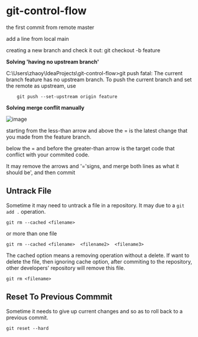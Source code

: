 # git-control-flow

the first commit from remote master 

add a line from local main 

creating a new branch and check it out: git checkout -b feature

**Solving 'having no upstream branch'**

C:\Users\zhaoy\IdeaProjects\git-control-flow>git push
fatal: The current branch feature has no upstream branch.
To push the current branch and set the remote as upstream, use
    
````
    git push --set-upstream origin feature
````


**Solving merge conflit manually**


![image](https://user-images.githubusercontent.com/17804600/122664186-17406200-d1a0-11eb-8c31-6d7a74d9f33a.png)

starting from the less-than arrow and above the = is the latest change that you made from the feature branch. 

below the = and before the greater-than arrow is the target code that conflict with your commited code.

It may remove the arrows and '='signs, and merge both lines as what it should be', and then commit

## Untrack File

Sometime it may need to untrack a file in a repository. It may due to a `git add .` operation. 

````
git rm --cached <filename>
````

or more than one file

````
git rm --cached <filename>  <filename2>  <filename3>
````

The cached option means a removing operation without a delete. If want to delete the file, then ignoring cache option, after commiting to the repository, other developers' repository will remove this file.

````
git rm <filename>
````

## Reset To Previous Commmit

Sometime it needs to give up current changes and so as to roll back to a previous commit.

````
git reset --hard
````
